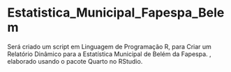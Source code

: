 # Estatistica_Municipal_Fapespa_Belem
Será criado um script em Linguagem de Programação R, para Criar um Relatório Dinâmico para a Estatística Municipal de Belém da Fapespa. , elaborado usando o pacote Quarto no RStudio. 

